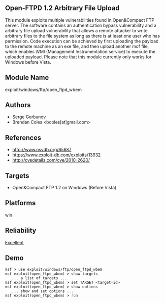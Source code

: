 ## Open-FTPD 1.2 Arbitrary File Upload

This module exploits multiple vulnerabilities found in 
Open&Compact FTP server. The software contains an 
authentication bypass vulnerability and a arbitrary file 
upload vulnerability that allows a remote attacker to write 
arbitrary files to the file system as long as there is at 
least one user who has permission. Code execution can be 
achieved by first uploading the payload to the remote 
machine as an exe file, and then upload another mof file, 
which enables WMI (Management Instrumentation service) to 
execute the uploaded payload. Please note that this module 
currently only works for Windows before Vista.


## Module Name
exploit/windows/ftp/open_ftpd_wbem

## Authors
* Serge Gorbunov
* Brendan Coles <bcoles[at]gmail.com>


## References
* http://www.osvdb.org/65687
* https://www.exploit-db.com/exploits/13932
* http://cvedetails.com/cve/2010-2620/



## Targets
* Open&Compact FTP 1.2 on Windows (Before Vista)


## Platforms
win

## Reliability
[Excellent](https://github.com/rapid7/metasploit-framework/wiki/Exploit-Ranking)

## Demo

```
msf > use exploit/windows/ftp/open_ftpd_wbem
msf exploit(open_ftpd_wbem) > show targets
   ... a list of targets ...
msf exploit(open_ftpd_wbem) > set TARGET <target-id>
msf exploit(open_ftpd_wbem) > show options
   ... show and set options ...
msf exploit(open_ftpd_wbem) > run
```
    
    